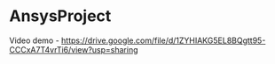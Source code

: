 # AnsysProject

Video demo - https://drive.google.com/file/d/1ZYHIAKG5EL8BQgtt95-CCCxA7T4vrTi6/view?usp=sharing
